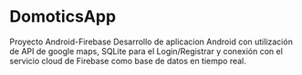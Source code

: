 # DomoticsApp
Proyecto Android-Firebase
Desarrollo de aplicacion Android con utilización de API de google maps, SQLite para el Login/Registrar y conexión con el servicio cloud de Firebase como base de datos en tiempo real.


